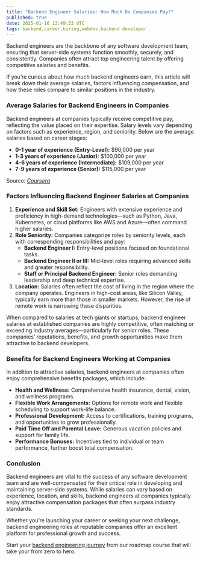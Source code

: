 ```yaml
---
title: "Backend Engineer Salaries: How Much Do Companies Pay?"
published: true
date: 2025-01-16 13:49:53 UTC
tags: backend,career,hiring,webdev,backend developer
---
```


Backend engineers are the backbone of any software development team, ensuring that server-side systems function smoothly, securely, and consistently. Companies often attract top engineering talent by offering competitive salaries and benefits.

If you’re curious about how much backend engineers earn, this article will break down their average salaries, factors influencing compensation, and how these roles compare to similar positions in the industry.

### **Average Salaries for Backend Engineers in Companies**

Backend engineers at companies typically receive competitive pay, reflecting the value placed on their expertise. Salary levels vary depending on factors such as experience, region, and seniority. Below are the average salaries based on career stages:

- **0-1 year of experience (Entry-Level):** $90,000 per year
- **1-3 years of experience (Junior):** $100,000 per year
- **4-6 years of experience (Intermediate):** $109,000 per year
- **7-9 years of experience (Senior):** $115,000 per year

Source: [_Coursera_](https://www.coursera.org/articles/back-end-developer-salary)

### **Factors Influencing Backend Engineer Salaries at Companies**

1. **Experience and Skill Set:** Engineers with extensive experience and proficiency in high-demand technologies—such as Python, Java, Kubernetes, or cloud platforms like AWS and Azure—often command higher salaries.
2. **Role Seniority:** Companies categorize roles by seniority levels, each with corresponding responsibilities and pay:
   - **Backend Engineer I:** Entry-level positions focused on foundational tasks.
   - **Backend Engineer II or III:** Mid-level roles requiring advanced skills and greater responsibility.
   - **Staff or Principal Backend Engineer:** Senior roles demanding leadership and deep technical expertise.
3. **Location:** Salaries often reflect the cost of living in the region where the company operates. Engineers in high-cost areas, like Silicon Valley, typically earn more than those in smaller markets. However, the rise of remote work is narrowing these disparities.

When compared to salaries at tech giants or startups, backend engineer salaries at established companies are highly competitive, often matching or exceeding industry averages—particularly for senior roles. These companies’ reputations, benefits, and growth opportunities make them attractive to backend developers.

### **Benefits for Backend Engineers Working at Companies**

In addition to attractive salaries, backend engineers at companies often enjoy comprehensive benefits packages, which include:

- **Health and Wellness:** Comprehensive health insurance, dental, vision, and wellness programs.
- **Flexible Work Arrangements:** Options for remote work and flexible scheduling to support work-life balance.
- **Professional Development:** Access to certifications, training programs, and opportunities to grow professionally.
- **Paid Time Off and Parental Leave:** Generous vacation policies and support for family life.
- **Performance Bonuses:** Incentives tied to individual or team performance, further boost total compensation.

### **Conclusion**

Backend engineers are vital to the success of any software development team and are well-compensated for their critical role in developing and maintaining server-side systems. While salaries can vary based on experience, location, and skills, backend engineers at companies typically enjoy attractive compensation packages that often surpass industry standards.

Whether you’re launching your career or seeking your next challenge, backend engineering roles at reputable companies offer an excellent platform for professional growth and success.

Start your [backend engineering journey](https://masteringbackend.com/courses?ref=getbackendjobs) from our roadmap course that will take your from zero to hero.
